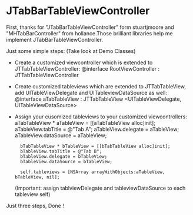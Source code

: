 JTabBarTableViewController
==========================

First, thanks for "JTabBarTableViewController" form stuartjmoore and "MHTabBarController" from hollance.Those brilliant libraries help me implement JTabBarTableViewController.

Just some simple steps: (Take look at Demo Classes)
- Create a customized viewcontroller which is extended to JTTabTableViewController:
@interface RootViewController : JTTabTableViewController

- Create customized tableviews which are extended to JTTabTableView, add UITableViewDelegate and UITableviewDataSource as well:
@interface aTabTableView : JTTabTableView <UITableViewDelegate, UITableViewDataSource>

- Assign your cusomized tableviews to your customized viewcontrollers:
        aTabTableView * aTableView = [[aTabTableView alloc]init];
        aTableView.tabTitle = @"Tab A";
        aTableView.delegate = aTableView;
        aTableView.dataSource = aTableView;
        
        bTabTableView * bTableView = [[bTabTableView alloc]init];
        bTableView.tabTitle = @"Tab B";
        bTableView.delegate = bTableView;
        bTableView.dataSource = bTableView;
        
        self.tableviews = [NSArray arrayWithObjects:aTableView, bTableView, nil];
	(Important: assign tablviewDelegate and tableviewDataSource to each tableview self)

Just three steps, Done !